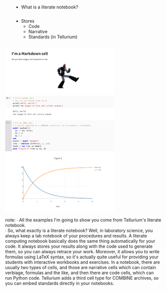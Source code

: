 
<div class="container">
  <div class="containercol">
    <ul>
      <li style="margin:2em">
        What is a literate notebook?
      </li>
      <li style="margin:2em">
        Stores
        <ul>
          <li> Code </li>
          <li> Narrative </li>
          <li> Standards (in Tellurium) </li>
        </ul>
      </li>
    </ul>
  </div>
  <div class="containercol" style="flex-grow:2"> <img src="resources/notebook-example.svg" style="width:70%;height:auto"/> </div>
</div>

note:
    ∙ All the examples I'm going to show you come from Tellurium's literate notebook.
    <br/>
    ∙ So, what exactly is a literate notebook? Well, in laboratory science, you always keep a lab notebook of your procedures and results. A literate computing notebook basically does the same thing automatically for your code. It always stores your results along with the code used to generate them, so you can always retrace your work. Moreover, it allows you to write formulas using LaTeX syntax, so it's actually quite useful for providing your students with interactive workbooks and exercises. In a notebook, there are usually two types of cells, and those are narrative cells which can contain verbiage, formulas and the like, and then there are code cells, which can run Python code. Tellurium adds a third cell type for COMBINE archives, so you can embed standards directly in your notebooks.
